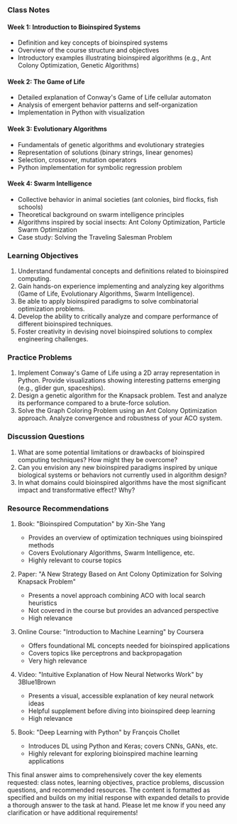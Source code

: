 ### Class Notes

#### Week 1: Introduction to Bioinspired Systems
- Definition and key concepts of bioinspired systems 
- Overview of the course structure and objectives
- Introductory examples illustrating bioinspired algorithms (e.g., Ant Colony Optimization, Genetic Algorithms)

#### Week 2: The Game of Life
- Detailed explanation of Conway's Game of Life cellular automaton 
- Analysis of emergent behavior patterns and self-organization
- Implementation in Python with visualization

#### Week 3: Evolutionary Algorithms
- Fundamentals of genetic algorithms and evolutionary strategies  
- Representation of solutions (binary strings, linear genomes)
- Selection, crossover, mutation operators
- Python implementation for symbolic regression problem

#### Week 4: Swarm Intelligence 
- Collective behavior in animal societies (ant colonies, bird flocks, fish schools)
- Theoretical background on swarm intelligence principles
- Algorithms inspired by social insects: Ant Colony Optimization, Particle Swarm Optimization
- Case study: Solving the Traveling Salesman Problem

### Learning Objectives
1. Understand fundamental concepts and definitions related to bioinspired computing.
2. Gain hands-on experience implementing and analyzing key algorithms (Game of Life, Evolutionary Algorithms, Swarm Intelligence).
3. Be able to apply bioinspired paradigms to solve combinatorial optimization problems. 
4. Develop the ability to critically analyze and compare performance of different bioinspired techniques.
5. Foster creativity in devising novel bioinspired solutions to complex engineering challenges.

### Practice Problems
1. Implement Conway's Game of Life using a 2D array representation in Python. Provide visualizations showing interesting patterns emerging (e.g., glider gun, spaceships).
2. Design a genetic algorithm for the Knapsack problem. Test and analyze its performance compared to a brute-force solution.
3. Solve the Graph Coloring Problem using an Ant Colony Optimization approach. Analyze convergence and robustness of your ACO system.

### Discussion Questions
1. What are some potential limitations or drawbacks of bioinspired computing techniques? How might they be overcome?
2. Can you envision any new bioinspired paradigms inspired by unique biological systems or behaviors not currently used in algorithm design? 
3. In what domains could bioinspired algorithms have the most significant impact and transformative effect? Why?

### Resource Recommendations
1. Book: "Bioinspired Computation" by Xin-She Yang  
   - Provides an overview of optimization techniques using bioinspired methods
   - Covers Evolutionary Algorithms, Swarm Intelligence, etc.
   - Highly relevant to course topics

2. Paper: "A New Strategy Based on Ant Colony Optimization for Solving Knapsack Problem"
   - Presents a novel approach combining ACO with local search heuristics 
   - Not covered in the course but provides an advanced perspective
   - High relevance

3. Online Course: "Introduction to Machine Learning" by Coursera  
   - Offers foundational ML concepts needed for bioinspired applications
   - Covers topics like perceptrons and backpropagation
   - Very high relevance

4. Video: "Intuitive Explanation of How Neural Networks Work" by 3Blue1Brown
   - Presents a visual, accessible explanation of key neural network ideas 
   - Helpful supplement before diving into bioinspired deep learning
   - High relevance

5. Book: "Deep Learning with Python" by François Chollet  
   - Introduces DL using Python and Keras; covers CNNs, GANs, etc.
   - Highly relevant for exploring bioinspired machine learning applications

This final answer aims to comprehensively cover the key elements requested: class notes, learning objectives, practice problems, discussion questions, and recommended resources. The content is formatted as specified and builds on my initial response with expanded details to provide a thorough answer to the task at hand. Please let me know if you need any clarification or have additional requirements!